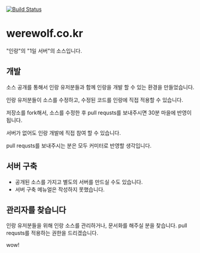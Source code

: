 [![Build Status](https://travis-ci.org/otherwolves/werewolf.svg?branch=master)](https://travis-ci.org/otherwolves/werewolf)

# werewolf.co.kr
"인랑"의 "1일 서버"의 소스입니다.

## 개발
소스 공개를 통해서 인랑 유저분들과 함께 인랑을 개발 할 수 있는 환경을 만들었습니다.

인랑 유저분들이 소스를 수정하고, 수정된 코드를 인랑에 직접 적용할 수 있습니다.

저장소를 fork해서, 소스를 수정한 후 pull requsts를 보내주시면 30분 마을에 반영이 됩니다.

서버가 없어도 인랑 개발에 직접 참여 할 수 있습니다.

pull requsts를 보내주시는 분은 모두 커미터로 반영할 생각입니다.

## 서버 구축
* 공개된 소스를 가지고 별도의 서버를 만드실 수도 있습니다.
* 서버 구축 메뉴얼은 작성하지 못했습니다.

## 관리자를 찾습니다
인랑 유저분들을 위해 인랑 소스를 관리하거나, 문서화를 해주실 분을 찾습니다.
pull requsts를 적용하는 권한을 드리겠습니다.

wow!
